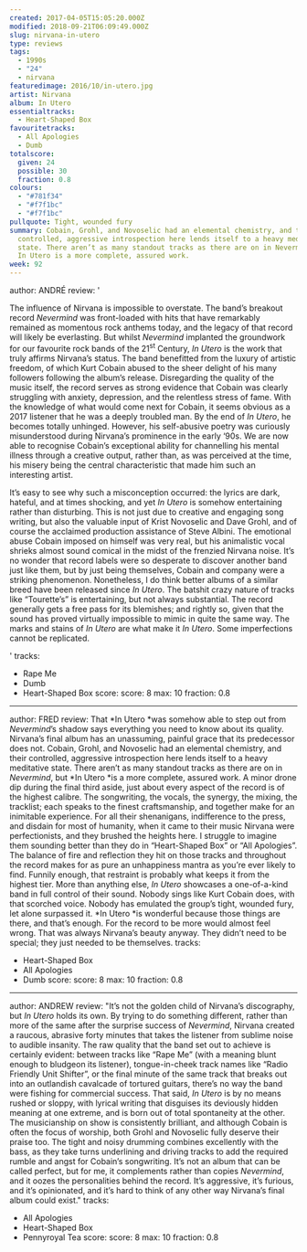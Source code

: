 ```yaml
---
created: 2017-04-05T15:05:20.000Z
modified: 2018-09-21T06:09:49.000Z
slug: nirvana-in-utero
type: reviews
tags:
  - 1990s
  - "24"
  - nirvana
featuredimage: 2016/10/in-utero.jpg
artist: Nirvana
album: In Utero
essentialtracks:
  - Heart-Shaped Box
favouritetracks:
  - All Apologies
  - Dumb
totalscore:
  given: 24
  possible: 30
  fraction: 0.8
colours:
  - "#781f34"
  - "#f7f1bc"
  - "#f7f1bc"
pullquote: Tight, wounded fury
summary: Cobain, Grohl, and Novoselic had an elemental chemistry, and their
  controlled, aggressive introspection here lends itself to a heavy meditative
  state. There aren’t as many standout tracks as there are on in Nevermind, but
  In Utero is a more complete, assured work.
week: 92
---
```

author: ANDRÉ
review: '<div class="_d97"><p>The influence of Nirvana is impossible to
  overstate. The band’s breakout record <em>Nevermind</em> was front-loaded with
  hits that have remarkably remained as momentous rock anthems today, and the
  legacy of that record will likely be everlasting. But whilst
  <em>Nevermind</em> implanted the groundwork for our favourite rock bands of
  the 21<sup>st</sup> Century, <em>In Utero</em> is the work that truly affirms
  Nirvana’s status. The band benefitted from the luxury of artistic freedom, of
  which Kurt Cobain abused to the sheer delight of his many followers following
  the album’s release. Disregarding the quality of the music itself, the record
  serves as strong evidence that Cobain was clearly struggling with anxiety,
  depression, and the relentless stress of fame. With the knowledge of what
  would come next for Cobain, it seems obvious as a 2017 listener that he was a
  deeply troubled man. By the end of <em>In Utero</em>, he becomes totally
  unhinged. However, his self-abusive poetry was curiously misunderstood during
  Nirvana’s prominence in the early ‘90s. We are now able to recognise Cobain’s
  exceptional ability for channelling his mental illness through a creative
  output, rather than, as was perceived at the time, his misery being the
  central characteristic that made him such an interesting artist.</p><p>It’s
  easy to see why such a misconception occurred: the lyrics are dark, hateful,
  and at times shocking, and yet <em>In Utero</em> is somehow entertaining
  rather than disturbing. This is not just due to creative and engaging song
  writing, but also the valuable input of Krist Novoselic and Dave Grohl, and of
  course the acclaimed production assistance of Steve Albini. The emotional
  abuse Cobain imposed on himself was very real, but his animalistic vocal
  shrieks almost sound comical in the midst of the frenzied Nirvana noise. It’s
  no wonder that record labels were so desperate to discover another band just
  like them, but by just being themselves, Cobain and company were a striking
  phenomenon. Nonetheless, I do think better albums of a similar breed have been
  released since <em>In Utero</em>. The batshit crazy nature of tracks like
  “Tourette’s” is entertaining, but not always substantial. The record generally
  gets a free pass for its blemishes; and rightly so, given that the sound has
  proved virtually impossible to mimic in quite the same way. The marks and
  stains of <em>In Utero</em> are what make it <em>In Utero</em>. Some
  imperfections cannot be replicated.</p></div>'
tracks:
  - Rape Me
  - ­Dumb
  - ­Heart-Shaped Box
score:
  score: 8
  max: 10
  fraction: 0.8
---
author: FRED
review: That *In Utero *was somehow able to step out from *Nevermind*’s shadow
  says everything you need to know about its quality. Nirvana’s final album has
  an unassuming, painful grace that its predecessor does not. Cobain, Grohl, and
  Novoselic had an elemental chemistry, and their controlled, aggressive
  introspection here lends itself to a heavy meditative state. There aren’t as
  many standout tracks as there are on in *Nevermind*, but *In Utero *is a more
  complete, assured work. A minor drone dip during the final third aside, just
  about every aspect of the record is of the highest calibre. The songwriting,
  the vocals, the synergy, the mixing, the tracklist; each speaks to the finest
  craftsmanship, and together make for an inimitable experience. For all their
  shenanigans, indifference to the press, and disdain for most of humanity, when
  it came to their music Nirvana were perfectionists, and they brushed the
  heights here. I struggle to imagine them sounding better than they do in
  “Heart-Shaped Box” or “All Apologies”. The balance of fire and reflection they
  hit on those tracks and throughout the record makes for as pure an unhappiness
  mantra as you’re ever likely to find. Funnily enough, that restraint is
  probably what keeps it from the highest tier. More than anything else, *In
  Utero* showcases a one-of-a-kind band in full control of their sound. Nobody
  sings like Kurt Cobain does, with that scorched voice. Nobody has emulated the
  group’s tight, wounded fury, let alone surpassed it. *In Utero *is wonderful
  because those things are there, and that’s enough. For the record to be more
  would almost feel wrong. That was always Nirvana’s beauty anyway. They didn’t
  need to be special; they just needed to be themselves.
tracks:
  - Heart-Shaped Box
  - ­All Apologies
  - ­Dumb
score:
  score: 8
  max: 10
  fraction: 0.8
---
author: ANDREW
review: "It’s not the golden child of Nirvana’s discography, but *In Utero*
  holds its own. By trying to do something different, rather than more of the
  same after the surprise success of *Nevermind*, Nirvana created a raucous,
  abrasive forty minutes that takes the listener from sublime noise to audible
  insanity. The raw quality that the band set out to achieve is certainly
  evident: between tracks like “Rape Me” (with a meaning blunt enough to
  bludgeon its listener), tongue-in-cheek track names like “Radio Friendly Unit
  Shifter”, or the final minute of the same track that breaks out into an
  outlandish cavalcade of tortured guitars, there’s no way the band were fishing
  for commercial success. That said, *In Utero* is by no means rushed or sloppy,
  with lyrical writing that disguises its deviously hidden meaning at one
  extreme, and is born out of total spontaneity at the other. The musicianship
  on show is consistently brilliant, and although Cobain is often the focus of
  worship, both Grohl and Novoselic fully deserve their praise too. The tight
  and noisy drumming combines excellently with the bass, as they take turns
  underlining and driving tracks to add the required rumble and angst for
  Cobain’s songwriting. It’s not an album that can be called perfect, but for
  me, it complements rather than copies *Nevermind*, and it oozes the
  personalities behind the record. It’s aggressive, it’s furious, and it’s
  opinionated, and it’s hard to think of any other way Nirvana’s final album
  could exist."
tracks:
  - All Apologies
  - ­Heart-Shaped Box
  - ­Pennyroyal Tea
score:
  score: 8
  max: 10
  fraction: 0.8

